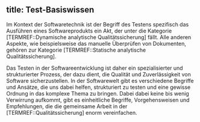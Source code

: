 title: Test-Basiswissen
---
Im Kontext der Softwaretechnik ist der Begriff des Testens spezifisch das Ausführen eines
Softwareprodukts ein Akt, der unter die Kategorie [TERMREF::Dynamische analytische Qualitätssicherung]
fällt. Alle anderen Aspekte, wie beispielsweise das manuelle Überprüfen von Dokumenten, gehören zur
Kategorie [TERMREF::Statische analytische Qualitätssicherung].

Das Testen in der Softwareentwicklung ist daher ein spezialisierter und strukturierter Prozess, der dazu dient, die Qualität
und Zuverlässigkeit von Software sicherzustellen. In der Softwarewelt gibt es verschiedene Begriffe und Ansätze, die uns
dabei helfen, strukturiert zu testen und eine gewisse Ordnung in das komplexe Thema zu bringen. Dabei dabei keine bis wenig
Verwirrung aufkommt, gibt es einheitliche Begriffe, Vorgehensweisen und Empfehlungen, die die gemeinsame Arbeit in der
[TERMREF::Qualitätssicherung] enorm vereinfachen.
